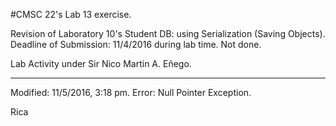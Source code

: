 #CMSC 22's Lab 13 exercise.

Revision of Laboratory 10's Student DB: using Serialization (Saving Objects).
Deadline of Submission: 11/4/2016 during lab time. Not done.

Lab Activity under Sir Nico Martin A. Eñego.

----------------------------------------------------------------------------------------------------------

Modified: 11/5/2016, 3:18 pm.
Error: Null Pointer Exception.


Rica

